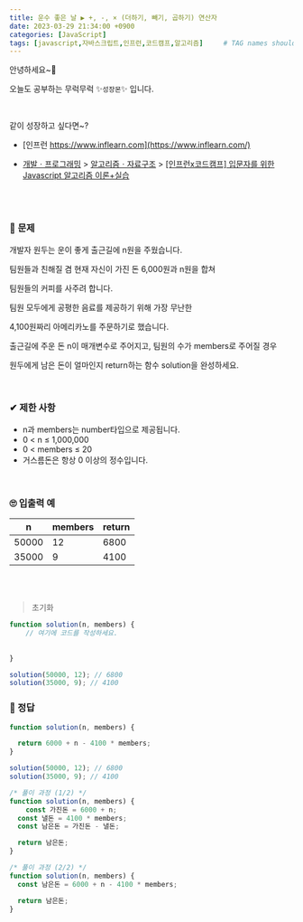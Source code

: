 ```yaml
---
title: 운수 좋은 날 ▶ +, -, × (더하기, 빼기, 곱하기) 연산자
date: 2023-03-29 21:34:00 +0900
categories: [JavaScript]
tags: [javascript,자바스크립트,인프런,코드캠프,알고리즘]     # TAG names should always be lowercase
---
```


안녕하세요~👋

오늘도 공부하는 무럭무럭 ✨`성장몬`✨ 입니다. 

<br>

같이 성장하고 싶다면~?

+ [인프런 https://www.inflearn.com](https://www.inflearn.com/)

+ [개발ㆍ프로그래밍](https://www.inflearn.com/courses/it-programming) > [알고리즘ㆍ자료구조](https://www.inflearn.com/courses/it-programming/algorithm) > [[인프런x코드캠프] 입문자를 위한 Javascript 알고리즘 이론+실습](https://inf.run/eFWF)

<br>

<br>

### 📝 **문제**

개발자 원두는 운이 좋게 출근길에 n원을 주웠습니다.

팀원들과 친해질 겸 현재 자신이 가진 돈 6,000원과 n원을 합쳐

팀원들의 커피를 사주려 합니다.

팀원 모두에게 공평한 음료를 제공하기 위해 가장 무난한

4,100원짜리 아메리카노를 주문하기로 했습니다.

출근길에 주운 돈 n이 매개변수로 주어지고, 팀원의 수가 members로 주어질 경우

원두에게 남은 돈이 얼마인지 return하는 함수 solution을 완성하세요.

<br>

### ✔ **제한 사항**

- n과 members는 number타입으로 제공됩니다.
- 0 < n ≤ 1,000,000
- 0 < members ≤ 20
- 거스름돈은 항상 0 이상의 정수입니다.

<br>

### 🙄 **입출력 예**

| n     | members | return |
| ----- | ------- | ------ |
| 50000 | 12      | 6800   |
| 35000 | 9       | 4100   |

<br>

<br>

> 초기화

```javascript
function solution(n, members) {
	// 여기에 코드를 작성하세요.
	
	
}

solution(50000, 12); // 6800
solution(35000, 9); // 4100
```

### 💖 정답

```javascript
function solution(n, members) {

  return 6000 + n - 4100 * members;
}

solution(50000, 12); // 6800
solution(35000, 9); // 4100
```

```javascript
/* 풀이 과정 (1/2) */
function solution(n, members) {
	const 가진돈 = 6000 + n;
  const 낼돈 = 4100 * members;
  const 남은돈 = 가진돈 - 낼돈;

  return 남은돈;
}

/* 풀이 과정 (2/2) */
function solution(n, members) {
  const 남은돈 = 6000 + n - 4100 * members;

  return 남은돈;
}
```

<br>

<br>

<br>